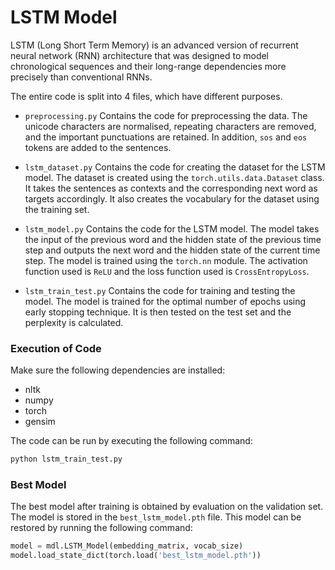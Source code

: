 # LSTM Model

LSTM (Long Short Term Memory) is an advanced version of recurrent neural network (RNN) architecture that was designed to model chronological sequences and their long-range dependencies more precisely than conventional RNNs. 

The entire code is split into 4 files, which have different purposes.

- `preprocessing.py`
  Contains the code for preprocessing the data. The unicode characters are normalised, repeating characters are removed, and the important punctuations are retained.
  In addition, `sos` and `eos` tokens are added to the sentences.

- `lstm_dataset.py`
    Contains the code for creating the dataset for the LSTM model. The dataset is created using the `torch.utils.data.Dataset` class. It takes the sentences as contexts and the corresponding next word as targets accordingly. It also creates the vocabulary for the dataset using the training set.

- `lstm_model.py`
    Contains the code for the LSTM model. The model takes the input of the previous word and the hidden state of the previous time step and outputs the next word and the hidden state of the current time step. The model is trained using the `torch.nn` module. The activation function used is `ReLU` and the loss function used is `CrossEntropyLoss`.

- `lstm_train_test.py`
    Contains the code for training and testing the model. The model is trained for the optimal number of epochs using early stopping technique. It is then tested on the test set and the perplexity is calculated.

### Execution of Code

Make sure the following dependencies are installed:

- nltk
- numpy
- torch
- gensim

The code can be run by executing the following command:

```bash
python lstm_train_test.py
```

### Best Model

The best model after training is obtained by evaluation on the validation set. The model is stored in the `best_lstm_model.pth` file. This model can be restored by running the following command:

```python
model = mdl.LSTM_Model(embedding_matrix, vocab_size)
model.load_state_dict(torch.load('best_lstm_model.pth'))
```
